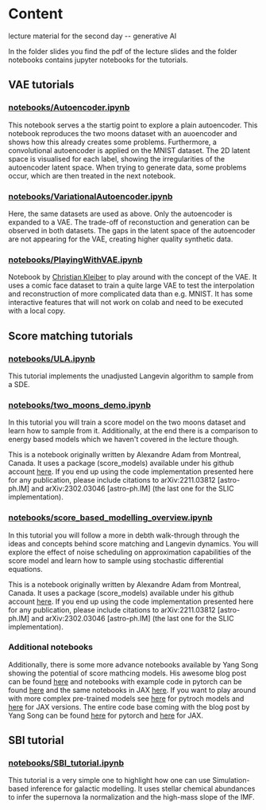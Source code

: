 # Content
lecture material for the second day -- generative AI

In the folder slides you find the pdf of the lecture slides and the folder notebooks contains jupyter notebooks for the tutorials.

## VAE tutorials

### [notebooks/Autoencoder.ipynb](https://github.com/TobiBu/graddays/blob/main/day_2/notebooks/Autoencoder.ipynb)  
This notebook serves a the startig point to explore a plain autoencoder.
This notebook reproduces the two moons dataset with an auoencoder and shows how this already creates some problems. Furthermore, a convolutional autoencoder is applied on the MNIST dataset. The 2D latent space is visualised for each label, showing the irregularities of the autoencoder latent space. When trying to generate data, some problems occur, which are then treated in the next notebook.

### [notebooks/VariationalAutoencoder.ipynb](https://github.com/TobiBu/graddays/blob/main/day_2/notebooks/VariationalAutoencoder.ipynb)
Here, the same datasets are used as above. Only the autoencoder is expanded to a VAE. The trade-off of reconstuction and generation can be observed in both datasets. The gaps in the latent space of the autoencoder are not appearing for the VAE, creating higher quality synthetic data. 

### [notebooks/PlayingWithVAE.ipynb](https://github.com/TobiBu/graddays/blob/main/day_2/notebooks/PlayingWithVAE.ipynb)
Notebook by [Christian Kleiber](https://github.com/CKleiber/SciML-Seminar/tree/main) to play around with the concept of the VAE. It uses a comic face dataset to train a quite large VAE to test the interpolation and reconstruction of more complicated data than e.g. MNIST. It has some interactive features that will not work on colab and need to be executed with a local copy.

## Score matching tutorials

### [notebooks/ULA.ipynb](https://github.com/TobiBu/graddays/blob/main/day_2/notebooks/ULA.ipynb)  
This tutorial implements the unadjusted Langevin algorithm to sample from a SDE. 

### [notebooks/two_moons_demo.ipynb](https://github.com/TobiBu/graddays/blob/main/day_2/notebooks/two_moons_demo.ipynb)  
In this tutorial you will train a score model on the two moons dataset and learn how to sample from it.
Additionally, at the end there is a comparison to energy based models which we haven't covered in the lecture though.

This is a notebook originally written by Alexandre Adam from Montreal, Canada. It uses a package (score_models) available under his github account [here](https://github.com/AlexandreAdam/torch_score_models). If you end up using the code implementation presented here for any publication, please include citations to arXiv:2211.03812 [astro-ph.IM] and arXiv:2302.03046 [astro-ph.IM] (the last one for the SLIC implementation).

### [notebooks/score_based_modelling_overview.ipynb](https://github.com/TobiBu/graddays/blob/main/day_2/notebooks/score_based_modelling_overview.ipynb) 
In this tutorial you will follow a more in debth walk-through through the ideas and concepts behind score matching and Langevin dynamics. You will explore the effect of noise scheduling on approximation capabilities of the score model and learn how to sample using stochastic differential equations.

This is a notebook originally written by Alexandre Adam from Montreal, Canada. It uses a package (score_models) available under his github account [here](https://github.com/AlexandreAdam/torch_score_models). If you end up using the code implementation presented here for any publication, please include citations to arXiv:2211.03812 [astro-ph.IM] and arXiv:2302.03046 [astro-ph.IM] (the last one for the SLIC implementation).

### Additional notebooks
Additionally, there is some more advance notebooks available by Yang Song showing the potential of score mathcing models.
His awesome blog post can be found [here](https://yang-song.net/blog/2021/score/) and notebooks with example code in pytorch can be found [here](https://colab.research.google.com/drive/120kYYBOVa1i0TD85RjlEkFjaWDxSFUx3?usp=sharing) and the same notebooks in JAX [here](https://colab.research.google.com/drive/1SeXMpILhkJPjXUaesvzEhc3Ke6Zl_zxJ?usp=sharing). If you want to play around with more complex pre-trained models see [here](https://colab.research.google.com/drive/17lTrPLTt_0EDXa4hkbHmbAFQEkpRDZnh?usp=sharing) for pytroch models and [here](https://colab.research.google.com/drive/1dRR_0gNRmfLtPavX2APzUggBuXyjWW55?usp=sharing) for JAX versions. The entire code base coming with the blog post by Yang Song can be found [here](https://github.com/yang-song/score_sde_pytorch) for pytorch and [here](https://github.com/yang-song/score_sde) for JAX. 

## SBI tutorial

### [notebooks/SBI_tutorial.ipynb](https://github.com/TobiBu/graddays/blob/main/day_2/notebooks/SBI_tutorial.ipynb)
This tutorial is a very simple one to highlight how one can use Simulation-based inference for galactic modelling.
It uses stellar chemical abundances to infer the supernova Ia normalization and the high-mass slope of the IMF.
